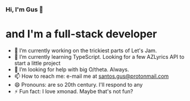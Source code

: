 ### Hi, I'm Gus 👋
# and I'm a full-stack developer

- 🔭 I’m currently working on the trickiest parts of Let's Jam.
- 🌱 I’m currently learning TypeScript. Looking for a few AZLyrics API to start a little project
- 🤔 I’m looking for help with big O/theta. Always.
- 📫 How to reach me: e-mail me at santos.gus@protonmail.com
- 😄 Pronouns: are so 20th century. I'll respond to any
- ⚡ Fun fact: I love xmonad. Maybe that's not fun?

<!--
**gus-santos/gus-santos** is a ✨ _special_ ✨ repository because its `README.md` (this file) appears on your GitHub profile.

Here are some ideas to get you started:

- 🔭 I’m currently working on ...
- 🌱 I’m currently learning ...
- 👯 I’m looking to collaborate on ...
- 🤔 I’m looking for help with ...
- 💬 Ask me about ...
- 📫 How to reach me: ...
- 😄 Pronouns: ...
- ⚡ Fun fact: ...
-->
